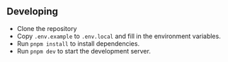 ## Developing

- Clone the repository
- Copy `.env.example` to `.env.local` and fill in the environment variables.
- Run `pnpm install` to install dependencies.
- Run `pnpm dev` to start the development server.
